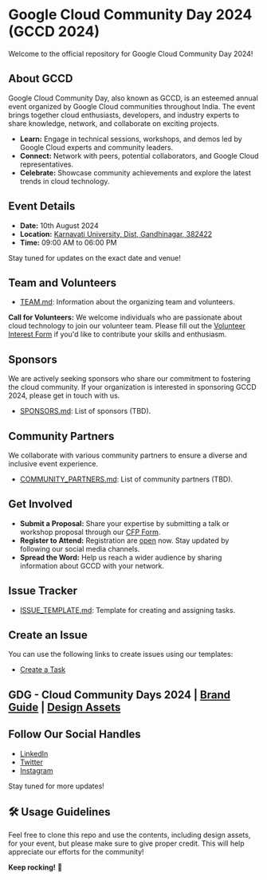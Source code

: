 # Google Cloud Community Day 2024 (GCCD 2024)

Welcome to the official repository for Google Cloud Community Day 2024!

## About GCCD
Google Cloud Community Day, also known as GCCD, is an esteemed annual event organized by Google Cloud communities throughout India. The event brings together cloud enthusiasts, developers, and industry experts to share knowledge, network, and collaborate on exciting projects.

* **Learn:**  Engage in technical sessions, workshops, and demos led by Google Cloud experts and community leaders.
* **Connect:** Network with peers, potential collaborators, and Google Cloud representatives.
* **Celebrate:** Showcase community achievements and explore the latest trends in cloud technology.

## Event Details

- **Date:** 10th August 2024
- **Location:** [Karnavati University, Dist, Gandhinagar, 382422](https://www.google.com/maps/search/?api=1&query=Karnavati+University,+Dist,+:,+Gandhinagar,+Gujarat,+India)
- **Time:** 09:00 AM to 06:00 PM

Stay tuned for updates on the exact date and venue!

## Team and Volunteers

- [TEAM.md](TEAM.md): Information about the organizing team and volunteers.

**Call for Volunteers:** We welcome individuals who are passionate about cloud technology to join our volunteer team. Please fill out the [Volunteer Interest Form](https://lnkd.in/dDkMFxKR) if you'd like to contribute your skills and enthusiasm.

## Sponsors

We are actively seeking sponsors who share our commitment to fostering the cloud community. If your organization is interested in sponsoring GCCD 2024, please get in touch with us.

- [SPONSORS.md](SPONSORS.md): List of sponsors (TBD).

## Community Partners

We collaborate with various community partners to ensure a diverse and inclusive event experience. 

- [COMMUNITY_PARTNERS.md](COMMUNITY_PARTNERS.md): List of community partners (TBD).

## Get Involved

* **Submit a Proposal:** Share your expertise by submitting a talk or workshop proposal through our [CFP Form](https://sessionize.com/google-cloud-community-day-gandhinagar-24/).
* **Register to Attend:** Registration are [open](https://konfhub.com/ccdgn-2024) now. Stay updated by following our social media channels.
* **Spread the Word:** Help us reach a wider audience by sharing information about GCCD with your network.

## Issue Tracker

- [ISSUE_TEMPLATE.md](ISSUE_TEMPLATE.md): Template for creating and assigning tasks.

## Create an Issue
You can use the following links to create issues using our templates:
- [Create a Task](https://github.com/oscfcommunity/GCCD2024/issues/new?template=ISSUE_TEMPLATE.md)

## GDG - Cloud Community Days 2024 | [Brand Guide](https://docs.google.com/presentation/d/1GVvj-S1hToSsienWihPCKjoxMzvvULgbdj5t1EhjtmU/edit?usp=sharing) | [Design Assets](https://www.figma.com/design/skj2xSVeRaKDPPX7xUY8zE/Google-Cloud-Community-Day-Gandhinagar-2024?node-id=0-1&t=khYoMW3DHrSPUQPm-1)

## Follow Our Social Handles
- [LinkedIn](https://www.linkedin.com/company/gdgcloudgandhinagar/)
- [Twitter](https://x.com/GDGCloudGN)
- [Instagram](#)

Stay tuned for more updates!

## 🛠️ Usage Guidelines

Feel free to clone this repo and use the contents, including design assets, for your event, but please make sure to give proper credit. This will help appreciate our efforts for the community! 

**Keep rocking!** 🤘

